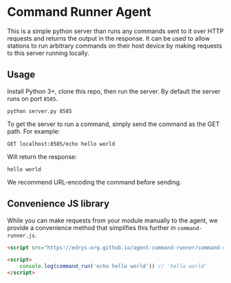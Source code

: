 # Command Runner Agent

This is a simple python server than runs any commands sent to it over HTTP requests and returns the output in the response. It can be used to allow stations to run arbitrary commands on their host device by making requests to this server running locally.

## Usage

Install Python 3+, clone this repo, then run the server. By default the server runs on port `8585`.

```
python server.py 8585
```

To get the server to run a command, simply send the command as the GET path. For example:

```
GET localhost:8585/echo hello world
```

Will return the response:

```
hello world
```

We recommend URL-encoding the command before sending.

## Convenience JS library

While you can make requests from your module manually to the agent, we provide a convenience method that simplifies this further in `command-runner.js`.

```html
<script src="https://edrys-org.github.io/agent-command-runner/command-runner.js"></script>

<script>
    console.log(command_run('echo hello world')) // 'hello world'
</script> 
```